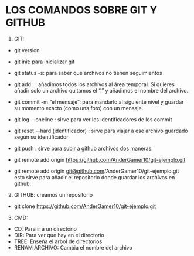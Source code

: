 # LOS COMANDOS SOBRE GIT Y GITHUB
1. GIT:
- git version
- git init: para inicializar git
- git status -s: para saber que archivos no tienen seguimientos

- git add . : añadimos todos los archivos al área temporal. Si quieres añadir solo un archivo quitamos el “.” y añadimos el nombre del archivo.

- git commit -m “el mensaje”: para mandarlo al siguiente nivel y guardar su momento exacto (como una foto) con un mensaje.

- git log --oneline : sirve para ver los identificadores de los commit

- git reset --hard (identificador) : sirve para viajar a ese archivo guardado según su identificador

- git push : sirve para subir a github archivos
dos maneras:
- git remote add origin https://github.com/AnderGamer10/git-ejemplo.git   
- git remote add origin git@github.com/AnderGamer10/git-ejemplo.git   
esto sirve para añadir el repositorio donde guardar los archivos en github.

2. GITHUB:
creamos un repositorio

- git clone https://github.com/AnderGamer10/git-ejemplo.git


3. CMD:
- CD: Para ir a un directorio
- DIR: Para ver que hay en el directorio
- TREE: Enseña el arbol de directorios
- RENAM ARCHIVO: Cambia el nombre del archivo